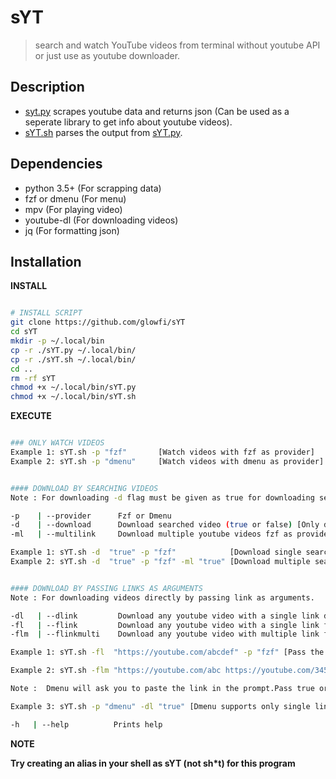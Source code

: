 # sYT

> search and watch YouTube videos from terminal without youtube API or just use as youtube downloader.

## Description

-   [syt.py](https://github.com/glowfi/sYT/blob/main/sYT.py) scrapes youtube data and returns json (Can be used as a seperate library to get info about youtube videos).
-   [sYT.sh](https://github.com/glowfi/sYT/blob/main/sYT.sh) parses the output from [sYT.py](https://github.com/glowfi/sYT/blob/main/sYT.py).

## Dependencies

-   python 3.5+ (For scrapping data)
-   fzf or dmenu (For menu)
-   mpv (For playing video)
-   youtube-dl (For downloading videos)
-   jq (For formatting json)

## Installation

**INSTALL**

```sh

# INSTALL SCRIPT
git clone https://github.com/glowfi/sYT
cd sYT
mkdir -p ~/.local/bin
cp -r ./sYT.py ~/.local/bin/
cp -r ./sYT.sh ~/.local/bin/
cd ..
rm -rf sYT
chmod +x ~/.local/bin/sYT.py
chmod +x ~/.local/bin/sYT.sh

```

**EXECUTE**

```sh

### ONLY WATCH VIDEOS
Example 1: sYT.sh -p "fzf"       [Watch videos with fzf as provider]
Example 2: sYT.sh -p "dmenu"     [Watch videos with dmenu as provider]


#### DOWNLOAD BY SEARCHING VIDEOS
Note : For downloading -d flag must be given as true for downloading searched videos.

-p    | --provider      Fzf or Dmenu
-d    | --download      Download searched video (true or false) [Only download do not play the video]
-ml   | --multilink     Download multiple youtube videos fzf as provider.

Example 1: sYT.sh -d  "true" -p "fzf"            [Download single searched videos with fzf as provider]
Example 2: sYT.sh -d  "true" -p "fzf" -ml "true" [Download multiple searched videos with fzf as provider]


#### DOWNLOAD BY PASSING LINKS AS ARGUMENTS
Note : For downloading videos directly by passing link as arguments.

-dl   | --dlink         Download any youtube video with a single link dmenu as provider.
-fl   | --flink         Download any youtube video with a single link fzf as provider.
-flm  | --flinkmulti    Download any youtube video with multiple link fzf as provider.

Example 1: sYT.sh -fl  "https://youtube.com/abcdef" -p "fzf" [Pass the link as argument if u want to uses fzf]

Example 2: sYT.sh -flm "https://youtube.com/abc https://youtube.com/345" -p "fzf" [Pass multi link as argument if u want to uses fzf]

Note :  Dmenu will ask you to paste the link in the prompt.Pass true or false for dl

Example 3: sYT.sh -p "dmenu" -dl "true" [Dmenu supports only single link]

-h   | --help          Prints help

```

**NOTE**

**Try creating an alias in your shell as sYT (not sh\*t) for this program**
